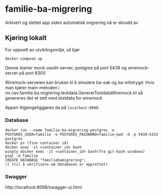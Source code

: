 # familie-ba-migrering

Arkivert og slettet app siden automatisk migrering nå er skrudd av

## Kjøring lokalt
For oppsett av utviklingsmiljø, så kjør
```
docker-compose up
```
Denne starter mock-oauth-server, postgres på port 5439 og wiremock-server på port 8300

Wiremock-serveren kan brukes til å simulere ba-sak og ba-infotrygd. Hvis man kjører main-metoden i no.nav.familie.ba.migrering.testdata.GenererTestdataWiremock.kt så genereres det et sett med testdata for wiremock

Appen tilgjengeliggjøres da på `localhost:8098`.

### Database
```
docker run --name familie-ba-migrering-postgres -e POSTGRES_USER=familie -e POSTGRES_PASSWORD=familie-pwd -d -p 5439:5432 postgres
docker ps (finn container id)
docker exec -it <container_id> bash
winpty docker exec -it <container_id> bash(fra git-bash windows)
psql -U familie
CREATE DATABASE "familiebamigrering";
\l (til å verifisere om databasen er opprettet)
```
### Swagger
http://localhost:8098/swagger-ui.html
